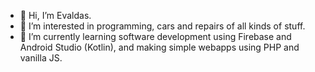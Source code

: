 - 👋 Hi, I’m Evaldas.
- 👀 I’m interested in programming, cars and repairs of all kinds of stuff.
- 🌱 I’m currently learning software development using Firebase and Android Studio (Kotlin), and making simple webapps using PHP and vanilla JS.

<!---
Evaldash/Evaldash is a ✨ special ✨ repository because its `README.md` (this file) appears on your GitHub profile.
You can click the Preview link to take a look at your changes.
--->
